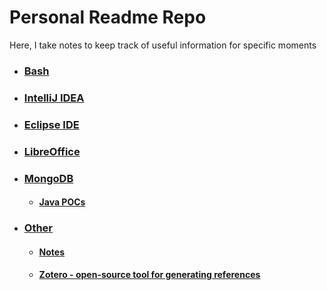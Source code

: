 # Personal Readme Repo

Here, I take notes to keep track of useful information for specific moments

- ### [Bash](./Bash/)
- ### [IntelliJ IDEA](./Intellij/)
- ### [Eclipse IDE](./EclipseIDE/)
- ### [LibreOffice](./LibreOffice/)
- ### [MongoDB](./MongoDB/)
  - #### [Java POCs](./MongoDB/springboot-mongo-demo/src/test/java/ipostu/mongo/demo)
- ### [Other](./other/)
  - #### [Notes](./other/notes/)
  - #### [Zotero - open-source tool for generating references](./other/notes/)
